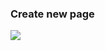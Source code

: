 ### Create new page

<a href="https://raw.githubusercontent.com/react-ui-builder/wcd-tailwind/master/imgages/create-page.png" target="_blank">
<img src="https://raw.githubusercontent.com/react-ui-builder/wcd-tailwind/master/imgages/create-page.png" />
</a>